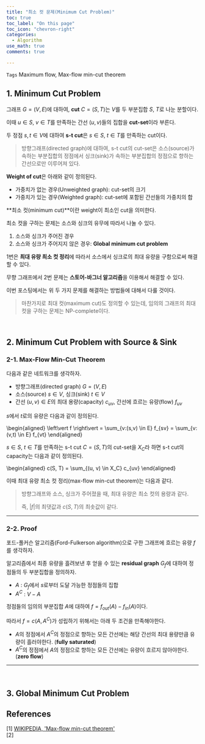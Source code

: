 ```yaml
---
title: "최소 컷 문제(Minimum Cut Problem)"
toc: true
toc_label: "On this page"
toc_icon: "chevron-right"
categories:
  - Algorithm
use_math: true
comments: true

---
```


`Tags` Maximum flow, Max-flow min-cut theorem

## 1. Minimum Cut Problem

그래프 $G = (V, E)$에 대하여, **cut** $C = (S, T)$는 $V$를 두 부분집합 $S$, $T$로 나눈 분할이다.

이때 $u \in S$, $v \in T$를 만족하는 간선 $(u, v)$들의 집합을 **cut-set**이라 부른다.

두 정점 $s, t \in V$에 대하여 **s-t cut**은 $s \in S$, $t \in T$를 만족하는 cut이다.

> 방향그래프(directed graph)에 대하여, s-t cut의 cut-set은 소스(source)가 속하는 부분집합의 정점에서 싱크(sink)가 속하는 부분집합의 정점으로 향하는 간선으로만 이루어져 있다.

**Weight of cut**은 아래와 같이 정의된다.

- 가중치가 없는 경우(Unweighted graph): cut-set의 크기
- 가중치가 있는 경우(Weighted graph): cut-set에 포함된 간선들의 가중치의 합

**최소 컷(minimum cut)**이란 weight이 최소인 cut을 의미한다.

최소 컷을 구하는 문제는 소스와 싱크의 유무에 따라서 나눌 수 있다.

1. 소스와 싱크가 주어진 경우
2. 소스와 싱크가 주어지지 않은 경우: **Global minimum cut problem**

1번은 **최대 유량 최소 컷 정리**에 따라서 소스에서 싱크로의 최대 유량을 구함으로써 해결할 수 있다.

무향 그래프에서 2번 문제는 **스토어-바그너 알고리즘**을 이용해서 해결할 수 있다.

이번 포스팅에서는 위 두 가지 문제를 해결하는 방법들에 대해서 다룰 것이다.

> 마찬가지로 최대 컷(maximum cut)도 정의할 수 있는데, 임의의 그래프의 최대 컷을 구하는 문제는 NP-complete이다.

<br/>

## 2. Minimum Cut Problem with Source & Sink

### 2-1. Max-Flow Min-Cut Theorem

다음과 같은 네트워크를 생각하자.

- 방향그래프(directed graph) $G = (V, E)$
- 소스(source) $s \in V$, 싱크(sink) $t \in V$
- 간선 $(u, v) \in E$의 최대 용량(capacity) $c_{uv}$, 간선에 흐르는 유량(flow) $f_{uv}$

$s$에서 $t$로의 유량은 다음과 같이 정의된다.

\begin{aligned}
\left\vert f \right\vert = \sum_{v:(s,v) \in E} f_{sv} = \sum_{v:(v,t) \in E} f_{vt}
\end{aligned}

$s \in S$, $t \in T$를 만족하는 s-t cut $C = (S, T)$의 cut-set을 $X_C$라 하면 s-t cut의 capacity는 다음과 같이 정의된다.

\begin{aligned}
c(S, T) = \sum_{(u, v) \in X_C} c_{uv}
\end{aligned}

이때 최대 유량 최소 컷 정리(max-flow min-cut theorem)는 다음과 같다.

> 방향그래프와 소스, 싱크가 주어졌을 때, 최대 유량은 최소 컷의 용량과 같다.
> 
> 즉, $\left\vert f \right\vert$의 최댓값과 $c(S, T)$의 최솟값이 같다.

---

### 2-2. Proof

포드-풀커슨 알고리즘(Ford-Fulkerson algorithm)으로 구한 그래프에 흐르는 유량 $f$를 생각하자.

알고리즘에서 최종 유량을 흘려보낸 후 얻을 수 있는 **residual graph** $G_f$에 대하여 정점들의 두 부분집합을 정의하자.

- $A$ : $G_f$에서 $s$로부터 도달 가능한 정점들의 집합
- $A^C$ : $V - A$

정점들의 임의의 부분집합 $A$에 대하여 $f = f_{out}(A) - f_{in}(A)$이다.

따라서 $f = c(A, A^C)$가 성립하기 위해서는 아래 두 조건을 만족해야한다.

- $A$의 정점에서 $A^C$의 정점으로 향하는 모든 간선에는 해당 간선의 최대 용량만큼 유량이 흘러야한다. (**fully saturated**)
- $A^C$의 정점에서 $A$의 정점으로 향하는 모든 간선에는 유량이 흐르지 않아야한다. (**zero flow**)



---

<br/>

## 3. Global Minimum Cut Problem




## References

[1] [WIKIPEDIA, 'Max-flow min-cut theorem'](https://en.m.wikipedia.org/wiki/Max-flow_min-cut_theorem)  
[2] 
